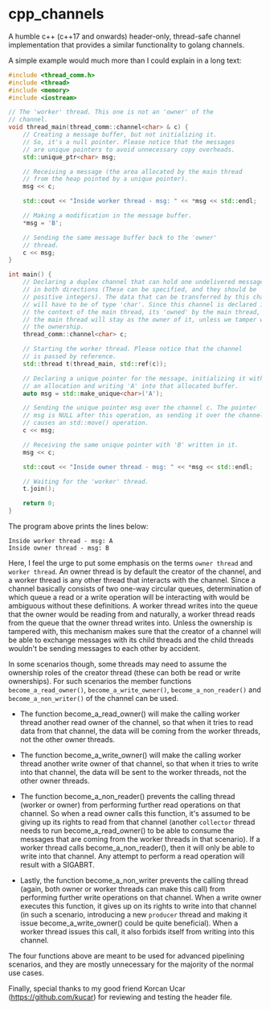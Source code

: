 # cpp_channels
A humble c++ (c++17 and onwards) header-only, thread-safe channel
implementation that provides a similar functionality to golang channels.

A simple example would much more than I could explain in a long text:

```c++
#include <thread_comm.h>
#include <thread>
#include <memory>
#include <iostream>

// The 'worker' thread. This one is not an 'owner' of the
// channel.
void thread_main(thread_comm::channel<char> & c) {
    // Creating a message buffer, but not initializing it.
    // So, it's a null pointer. Please notice that the messages
    // are unique pointers to avoid unnecessary copy overheads.
    std::unique_ptr<char> msg;

    // Receiving a message (the area allocated by the main thread
    // from the heap pointed by a unique pointer).
    msg << c;

    std::cout << "Inside worker thread - msg: " << *msg << std::endl;

    // Making a modification in the message buffer.
    *msg = 'B';

    // Sending the same message buffer back to the 'owner'
    // thread.
    c << msg;
}

int main() {
    // Declaring a duplex channel that can hold one undelivered message
    // in both directions (These can be specified, and they should be
    // positive integers). The data that can be transferred by this channel
    // will have to be of type 'char'. Since this channel is declared in
    // the context of the main thread, its 'owned' by the main thread, and
    // the main thread will stay as the owner of it, unless we tamper with
    // the ownership.
    thread_comm::channel<char> c;

    // Starting the worker thread. Please notice that the channel
    // is passed by reference.
    std::thread t(thread_main, std::ref(c));

    // Declaring a unique pointer for the message, initializing it with
    // an allocation and writing 'A' into that allocated buffer.
    auto msg = std::make_unique<char>('A');

    // Sending the unique pointer msg over the channel c. The pointer
    // msg is NULL after this operation, as sending it over the channel
    // causes an std::move() operation.
    c << msg;

    // Receiving the same unique pointer with 'B' written in it.
    msg << c;

    std::cout << "Inside owner thread - msg: " << *msg << std::endl;

    // Waiting for the 'worker' thread.
    t.join();

    return 0;
}
```

The program above prints the lines below:

```
Inside worker thread - msg: A
Inside owner thread - msg: B
```

Here, I feel the urge to put some emphasis on the terms `owner thread` and
`worker thread`. An owner thread is by default the creator of the channel,
and a worker thread is any other thread that interacts with the channel.
Since a channel basically consists of two one-way circular queues, determination
of which queue a read or a write operation will be interacting with would
be ambiguous without these definitions. A worker thread writes into the queue
that the owner would be reading from and naturally, a worker thread reads from
the queue that the owner thread writes into. Unless the ownership is tampered
with, this mechanism makes sure that the creator of a channel will be able to
exchange messages with its child threads and the child threads wouldn't be
sending messages to each other by accident.

In some scenarios though, some threads may need to assume the ownership roles
of the creator thread (these can both be read or write ownerships). For such
scenarios the member functions `become_a_read_owner()`, `become_a_write_owner()`,
`become_a_non_reader()` and `become_a_non_writer()` of the channel can be used.

- The function become_a_read_owner() will make the calling worker thread another
read owner of the channel, so that when it tries to read data from that channel,
the data will be coming from the worker threads, not the other owner threads.

- The function become_a_write_owner() will make the calling worker thread
another write owner of that channel, so that when it tries to write into that
channel, the data will be sent to the worker threads, not the other owner
threads.

- The function become_a_non_reader() prevents the calling thread (worker or
owner) from performing further read operations on that channel. So when a read
owner calls this function, it's assumed to be giving up its rights to read from
that channel (another `collector` thread needs to run become_a_read_owner() to
be able to consume the messages that are coming from the worker threads in that
scenario). If a worker thread calls become_a_non_reader(), then it will only
be able to write into that channel. Any attempt to perform a read operation
will result with a SIGABRT.

- Lastly, the function become_a_non_writer prevents the calling thread (again,
both owner or worker threads can make this call) from performing further write
operations on that channel. When a write owner executes this function, it gives
up on its rights to write into that channel (in such a scenario, introducing a
new `producer` thread and making it issue become_a_write_owner() could be quite
beneficial). When a worker thread issues this call, it also forbids itself from
writing into this channel.

The four functions above are meant to be used for advanced pipelining scenarios,
and they are mostly unnecessary for the majority of the normal use cases.

Finally, special thanks to my good friend Korcan Ucar (https://github.com/kucar)
for reviewing and testing the header file.
